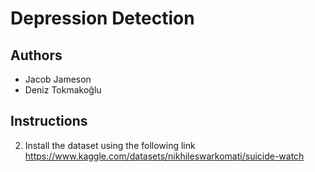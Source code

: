 # Depression Detection

## Authors

* Jacob Jameson
* Deniz Tokmakoğlu

## Instructions

2. Install the dataset using the following link https://www.kaggle.com/datasets/nikhileswarkomati/suicide-watch

